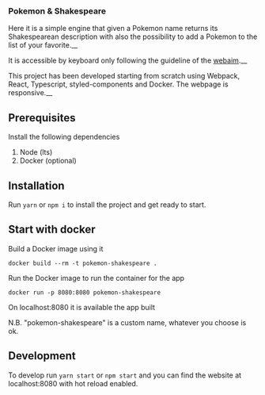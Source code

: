 ### Pokemon & Shakespeare

Here it is a simple engine that given a Pokemon name returns its Shakespearean description with also the possibility to add a Pokemon to the list of your favorite.\_\_

It is accessible by keyboard only following the guideline of the [webaim](https://webaim.org/techniques/keyboard/#testing).\_\_

This project has been developed starting from scratch using Webpack, React, Typescript, styled-components and Docker. The webpage is responsive.\_\_

## Prerequisites

Install the following dependencies

1. Node (lts)
2. Docker (optional)

## Installation

Run `yarn` or `npm i` to install the project and get ready to start.

## Start with docker

Build a Docker image using it

`docker build --rm -t pokemon-shakespeare .`

Run the Docker image to run the container for the app

`docker run -p 8080:8080 pokemon-shakespeare`

On localhost:8080 it is available the app built

N.B. "pokemon-shakespeare" is a custom name, whatever you choose is ok.

## Development

To develop run `yarn start` or `npm start` and you can find the website at localhost:8080 with hot reload enabled.
